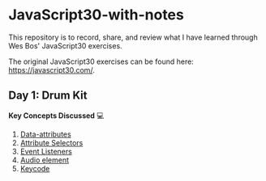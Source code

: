 # JavaScript30-with-notes

This repository is to record, share, and review what I have learned through Wes Bos' JavaScript30 exercises. 

The original JavaScript30 exercises can be found here: https://javascript30.com/.

## Day 1: Drum Kit
**Key Concepts Discussed** 💻 
1. [Data-attributes](https://developer.mozilla.org/en-US/docs/Learn/HTML/Howto/Use_data_attributes)
2. [Attribute Selectors](https://developer.mozilla.org/en-US/docs/Learn/CSS/Building_blocks/Selectors/Attribute_selectors)
3. [Event Listeners](https://developer.mozilla.org/en-US/docs/Web/API/EventListener)
4. [Audio element](https://developer.mozilla.org/en-US/docs/Web/HTML/Element/audio)
5. [Keycode](https://keycode.info/)
